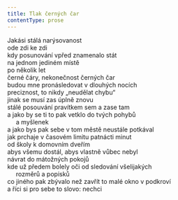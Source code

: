 ```yaml
---
title: Tlak černých čar
contentType: prose
---
```


<section>

Jakási stálá narýsovanost  
ode zdi ke zdi  
kdy posunování vpřed znamenalo stát  
na jednom jediném místě  
po několik let  
černé čáry, nekonečnost černých čar  
budou mne pronásledovat v dlouhých nocích  
preciznost, to nikdy „neudělat chybu“  
jinak se musí zas úplně znovu  
stálé posouvání pravítkem sem a zase tam  
a jako by se ti to pak vetklo do tvých pohybů  
     a myšlenek  
a jako bys pak sebe v tom městě neustále potkával  
jak prchaje v časovém limitu patnácti minut  
od školy k domovním dveřím  
abys všemu dostál, abys vlastně vůbec nebyl  
návrat do mátožných pokojů  
kde už předem bolely oči od sledování všelijakých  
     rozměrů a popisků  
co jiného pak zbývalo než zavřít to malé okno v podkroví  
a říci si pro sebe to slovo: nechci

</section>

